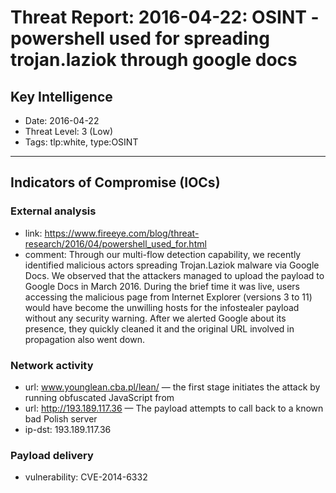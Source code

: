 # Threat Report: 2016-04-22: OSINT - powershell used for spreading trojan.laziok through google docs


## Key Intelligence
* Date: 2016-04-22
* Threat Level: 3 (Low)
* Tags: tlp:white, type:OSINT

---

## Indicators of Compromise (IOCs)
### External analysis
* link: https://www.fireeye.com/blog/threat-research/2016/04/powershell_used_for.html
* comment: Through our multi-flow detection capability, we recently identified malicious actors spreading Trojan.Laziok malware via Google Docs. We observed that the attackers managed to upload the payload to Google Docs in March 2016. During the brief time it was live, users accessing the malicious page from Internet Explorer (versions 3 to 11) would have become the unwilling hosts for the infostealer payload without any security warning. After we alerted Google about its presence, they quickly cleaned it and the original URL involved in propagation also went down.

### Network activity
* url: www.younglean.cba.pl/lean/ — the first stage initiates the attack by running obfuscated JavaScript from
* url: http://193.189.117.36 — The payload attempts to call back to a known bad Polish server
* ip-dst: 193.189.117.36

### Payload delivery
* vulnerability: CVE-2014-6332
